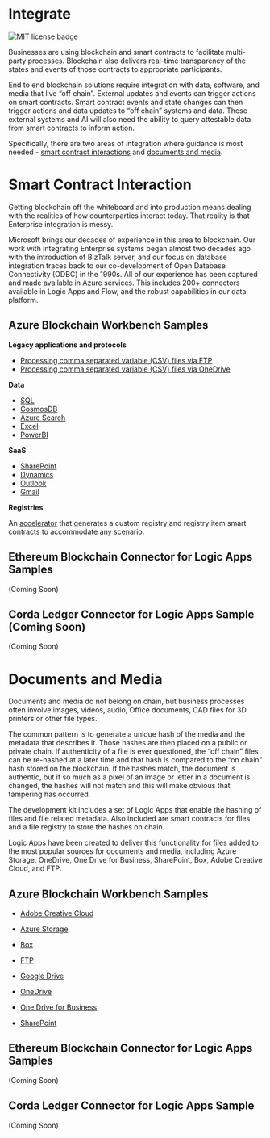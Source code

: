 
# Integrate
![MIT license badge](https://img.shields.io/badge/license-MIT-green.svg)

Businesses are using blockchain and smart contracts to facilitate multi-party processes. Blockchain also delivers real-time transparency of the states and events of those contracts to appropriate participants.

End to end blockchain solutions require integration with data, software, and media that live “off chain”. External updates and events can trigger actions on smart contracts. Smart contract events and state changes can then trigger actions and data updates to “off chain” systems and data. These external systems and AI will also need the ability to query attestable data from smart contracts to inform action.

Specifically, there are two areas of integration where guidance is most needed - [smart contract interactions](#smart-contract-interaction) and [documents and media](#Documents-and-Media).

# Smart Contract Interaction
Getting blockchain off the whiteboard and into production means dealing with the realities of how counterparties interact today. That reality is that Enterprise integration is messy.

Microsoft brings our decades of experience in this area to blockchain. Our work with integrating Enterprise systems began almost two decades ago with the introduction of BizTalk server, and our focus on database integration traces back to our co-development of Open Database Connectivity (ODBC) in the 1990s. All of our experience has been captured and made available in Azure services. This includes 200+ connectors available in Logic Apps and Flow, and the robust capabilities in our data platform.

## Azure Blockchain Workbench Samples

__Legacy applications and protocols__ 

- [Processing comma separated variable (CSV) files via FTP](https://github.com/Azure-Samples/blockchain/tree/master/blockchain-development-kit/integrate/ftp/inbound/blockchain-workbench)
- [Processing comma separated variable (CSV) files via OneDrive](https://github.com/Azure-Samples/blockchain/blob/master/blockchain-development-kit/integrate/files/csv/blockchain-workbench/README.md)

__Data__ 

- [SQL](https://docs.microsoft.com/en-us/azure/blockchain/workbench/data-sql-management-studio)
- [CosmosDB](https://github.com/Azure-Samples/blockchain/tree/master/blockchain-development-kit/integrate/data/cosmosdb/blockchain-workbench)
- [Azure Search](https://github.com/Azure-Samples/blockchain/tree/master/blockchain-development-kit/integrate/data/azure-search/blockchain-workbench)
- [Excel](https://github.com/Azure-Samples/blockchain/tree/master/blockchain-development-kit/integrate/data/excel/blockchain-workbench)
- [PowerBI](https://github.com/Azure-Samples/blockchain/tree/master/blockchain-development-kit/integrate/data/powerbi/blockchain-workbench)

__SaaS__  

- [SharePoint](https://github.com/Azure-Samples/blockchain/blob/master/blockchain-development-kit/accelerators/attestable-documents-and-media/blockchain-workbench/sharepoint/README.md)
- [Dynamics](https://github.com/Azure-Samples/blockchain/tree/master/blockchain-development-kit/integrate/saas/dynamics/cds)
- [Outlook](https://github.com/Azure-Samples/blockchain/tree/master/blockchain-development-kit/integrate/saas/outlook/send/blockchain-workbench)
- [Gmail](https://github.com/Azure-Samples/blockchain/blob/master/blockchain-development-kit/integrate/saas/gmail/send/blockchain-workbench/README.md)

__Registries__ 

An [accelerator](https://github.com/Azure-Samples/blockchain/tree/master/blockchain-development-kit/accelerators/registry-generator) that generates a custom registry and registry item smart contracts to accommodate any scenario.

## Ethereum Blockchain Connector for Logic Apps Samples
(Coming Soon)

## Corda Ledger Connector for Logic Apps Sample (Coming Soon)
(Coming Soon)

# Documents and Media
Documents and media do not belong on chain, but business processes often involve images, videos, audio, Office documents, CAD files for 3D printers or other file types.

The common pattern is to generate a unique hash of the media and the metadata that describes it. Those hashes are then placed on a public or private chain. If authenticity of a file is ever questioned, the “off chain” files can be re-hashed at a later time and that hash is compared to the “on chain” hash stored on the blockchain. If the hashes match, the document is authentic, but if so much as a pixel of an image or letter in a document is changed, the hashes will not match and this will make obvious that tampering has occurred.

The development kit includes a set of Logic Apps that enable the hashing of files and file related metadata. Also included are smart contracts for files and a file registry to store the hashes on chain.

Logic Apps have been created to deliver this functionality for files added to the most popular sources for documents and media, including Azure Storage, OneDrive, One Drive for Business, SharePoint, Box, Adobe Creative Cloud, and FTP.

## Azure Blockchain Workbench Samples
- [Adobe Creative Cloud](https://github.com/Azure-Samples/blockchain/blob/master/blockchain-development-kit/accelerators/attestable-documents-and-media/blockchain-workbench/AdobeCreativeCloud/README.md)
- [Azure Storage](https://github.com/Azure-Samples/blockchain/tree/master/blockchain-development-kit/accelerators/attestable-documents-and-media/blockchain-workbench/azure-blob-storage)

- [Box](https://github.com/Azure-Samples/blockchain/tree/master/blockchain-development-kit/accelerators/attestable-documents-and-media/blockchain-workbench/box)

- [FTP](https://github.com/Azure-Samples/blockchain/tree/master/blockchain-development-kit/accelerators/attestable-documents-and-media/blockchain-workbench/ftp)

- [Google Drive](https://github.com/Azure-Samples/blockchain/blob/master/blockchain-development-kit/accelerators/attestable-documents-and-media/blockchain-workbench/google/README.md)

- [OneDrive](https://github.com/Azure-Samples/blockchain/blob/master/blockchain-development-kit/accelerators/attestable-documents-and-media/blockchain-workbench/onedrive/README.md)

- [One Drive for Business](https://github.com/Azure-Samples/blockchain/blob/master/blockchain-development-kit/accelerators/attestable-documents-and-media/blockchain-workbench/onedrive-for-business/README.md)

- [SharePoint](https://github.com/Azure-Samples/blockchain/tree/master/blockchain-development-kit/accelerators/attestable-documents-and-media/blockchain-workbench/sharepoint)

## Ethereum Blockchain Connector for Logic Apps Samples
(Coming Soon)

## Corda Ledger Connector for Logic Apps Sample
(Coming Soon)
